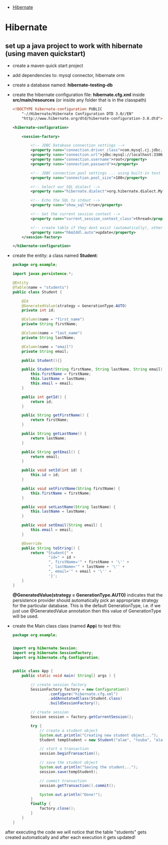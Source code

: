 - [Hibernate](#hibernate)
  
# Hibernate
## set up a java project to work with hibernate (using maven quickstart)

* create a maven quick start project

* add dependencies to: mysql connector, hibernate orm

* create a database named: **hibernate-testing-db**

* create the hibernate configuration file: **hibernate.cfg.xml** inside **src/main/resources** (or inside any folder that is in the classpath)

    ```xml
    <!DOCTYPE hibernate-configuration PUBLIC
        "-//Hibernate/Hibernate Configuration DTD 3.0//EN"
        "http://www.hibernate.org/dtd/hibernate-configuration-3.0.dtd">

    <hibernate-configuration>

        <session-factory>

            <!-- JDBC Database connection settings -->
            <property name="connection.driver_class">com.mysql.cj.jdbc.Driver</property>
            <property name="connection.url">jdbc:mysql://localhost:3306/hibernate-testing-db</property>
            <property name="connection.username">root</property>
            <property name="connection.password"></property>

            <!-- JDBC connection pool settings ... using built-in test pool -->
            <property name="connection.pool_size">100</property>

            <!-- Select our SQL dialect -->
            <property name="hibernate.dialect">org.hibernate.dialect.MySQL5Dialect</property>

            <!-- Echo the SQL to stdout -->
            <property name="show_sql">true</property>

            <!-- Set the current session context -->
            <property name="current_session_context_class">thread</property>

            <!-- create table if they dont exist (automatically), otherwise update-->
            <property name="hbm2ddl.auto">update</property>
        </session-factory>

    </hibernate-configuration>
    ```

* create the entity: a class named **Student**:
    
    ```java
    package org.example;

    import javax.persistence.*;

    @Entity
    @Table(name = "students")
    public class Student {

        @Id
        @GeneratedValue(strategy = GenerationType.AUTO)
        private int id;

        @Column(name = "first_name")
        private String firstName;

        @Column(name = "last_name")
        private String lastName;

        @Column(name = "email")
        private String email;

        public Student(){}

        public Student(String firstName, String lastName, String email) {
            this.firstName = firstName;
            this.lastName = lastName;
            this.email = email;
        }

        public int getId() {
            return id;
        }

        public String getFirstName() {
            return firstName;
        }

        public String getLastName() {
            return lastName;
        }

        public String getEmail() {
            return email;
        }

        public void setId(int id) {
            this.id = id;
        }

        public void setFirstName(String firstName) {
            this.firstName = firstName;
        }

        public void setLastName(String lastName) {
            this.lastName = lastName;
        }

        public void setEmail(String email) {
            this.email = email;
        }

        @Override
        public String toString() {
            return "Student{" +
                    "id=" + id +
                    ", firstName='" + firstName + '\'' +
                    ", lastName='" + lastName + '\'' +
                    ", email='" + email + '\'' +
                    '}';
        }
    }
    ```

    **@GeneratedValue(strategy = GenerationType.AUTO)** indicates that the persistence provider should automatically pick an appropriate strategy for the particular database. This is the default GenerationType, i.e. if we just use @GeneratedValue annotation then this value of GenerationType will be used.

* create the Main class class (named **App**) to test this:
    
    ```java
    package org.example;


    import org.hibernate.Session;
    import org.hibernate.SessionFactory;
    import org.hibernate.cfg.Configuration;


    public class App {
        public static void main( String[] args ) {

            // create session factory
            SessionFactory factory = new Configuration()
                    .configure("hibernate.cfg.xml")
                    .addAnnotatedClass(Student.class)
                    .buildSessionFactory();

            // create session
            Session session = factory.getCurrentSession();

            try {
                // create a student object
                System.out.println("Creating new student object...");
                Student tempStudent = new Student("alae", "touba", "alae@gmail.com");

                // start a transaction
                session.beginTransaction();

                // save the student object
                System.out.println("Saving the student...");
                session.save(tempStudent);

                // commit transaction
                session.getTransaction().commit();

                System.out.println("Done!");
            }
            finally {
                factory.close();
            }
        }
    }
    ```

after executing the code we will notice that the table "students" gets created automatically and after each execution it gets updated!